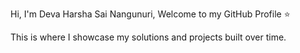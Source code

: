 Hi, I'm Deva Harsha Sai Nangunuri, Welcome to my GitHub Profile ⭐️

This is where I showcase my solutions and projects built over time.

